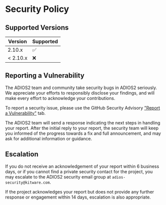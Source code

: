 # Security Policy

## Supported Versions

| Version  | Supported          |
| -------- | ------------------ |
| 2.10.x   | :white_check_mark: |
| < 2.10.x | :x:                |

## Reporting a Vulnerability

The ADIOS2 team and community take security bugs in ADIOS2 seriously.
We appreciate your efforts to responsibly disclose your findings, and will make every effort to acknowledge your contributions.

To report a security issue, please use the GitHub Security Advisory ["Report a Vulnerability"](https://github.com/ornladios/ADIOS2/security/advisories/new) tab.

The ADIOS2 team will send a response indicating the next steps in handling your report.
After the initial reply to your report, the security team will keep you informed of the progress towards a fix and full announcement, and may ask for additional information or guidance.


## Escalation

If you do not receive an acknowledgement of your report within 6 business days,
or if you cannot find a private security contact for the project, you may escalate to the ADIOS2 security email group at `adios-security@kitware.com`.

If the project acknowledges your report but does not provide any further response or engagement within 14 days, escalation is also appropriate.
